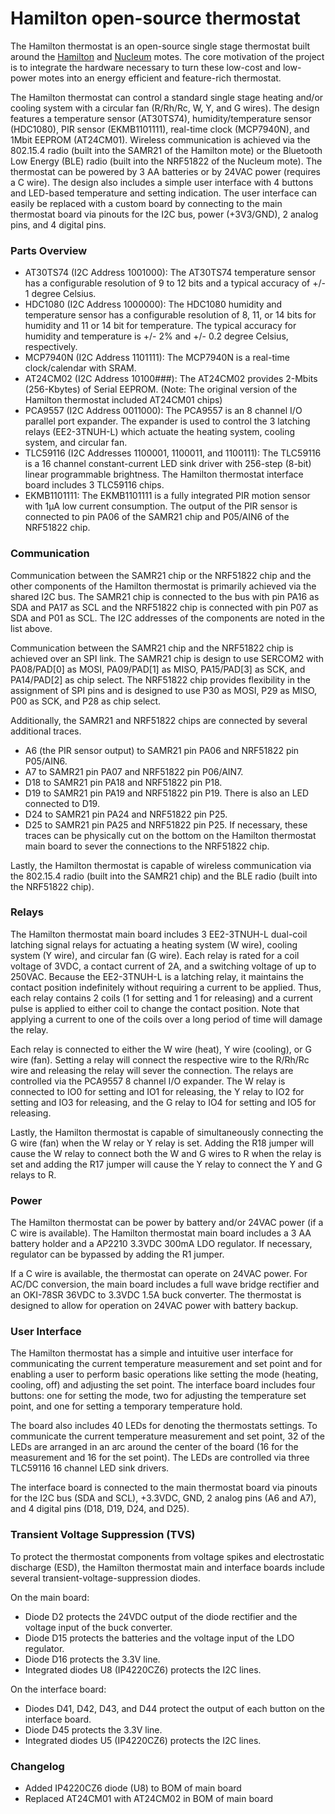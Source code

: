 # Hamilton open-source thermostat

The Hamilton thermostat is an open-source single stage thermostat built around the [Hamilton](https://github.com/hamilton-mote/hw) and [Nucleum](https://github.com/lab11/nucleum) motes. The core motivation of the project is to integrate the hardware necessary to turn these low-cost and low-power motes into an energy efficient and feature-rich thermostat.

The Hamilton thermostat can control a standard single stage heating and/or cooling system with a circular fan (R/Rh/Rc, W, Y, and G wires). The design features a temperature sensor (AT30TS74), humidity/temperature sensor (HDC1080), PIR sensor (EKMB1101111), real-time clock (MCP7940N), and 1Mbit EEPROM (AT24CM01). Wireless communication is achieved via the 802.15.4 radio (built into the SAMR21 of the Hamilton mote) or the Bluetooth Low Energy (BLE) radio (built into the NRF51822 of the Nucleum mote). The thermostat can be powered by 3 AA batteries or by 24VAC power (requires a C wire). The design also includes a simple user interface with 4 buttons and LED-based temperature and setting indication. The user interface can easily be replaced with a custom board by connecting to the main thermostat board via pinouts for the I2C bus, power (+3V3/GND), 2 analog pins, and 4 digital pins.

### Parts Overview

* AT30TS74 (I2C Address 1001000): The AT30TS74 temperature sensor has a configurable resolution of 9 to 12 bits and a typical accuracy of +/- 1 degree Celsius.
* HDC1080 (I2C Address 1000000): The HDC1080 humidity and temperature sensor has a configurable resolution of 8, 11, or 14 bits for humidity and 11 or 14 bit for temperature. The typical accuracy for humidity and temperature is +/- 2% and +/- 0.2 degree Celsius, respectively.
* MCP7940N (I2C Address 1101111): The MCP7940N is a real-time clock/calendar with SRAM.
* AT24CM02 (I2C Address 10100###): The AT24CM02 provides 2-Mbits (256-Kbytes) of Serial EEPROM. (Note: The original version of the Hamilton thermostat included AT24CM01 chips)
* PCA9557 (I2C Address 0011000): The PCA9557 is an 8 channel I/O parallel port expander. The expander is used to control the 3 latching relays (EE2-3TNUH-L) which actuate the heating system, cooling system, and circular fan.
* TLC59116 (I2C Addresses 1100001, 1100011, and 1100111): The TLC59116 is a 16 channel constant-current LED sink driver with 256-step (8-bit) linear programmable brightness. The Hamilton thermostat interface board includes 3 TLC59116 chips.
* EKMB1101111: The EKMB1101111 is a fully integrated PIR motion sensor with 1µA low current consumption. The output of the PIR sensor is connected to pin PA06 of the SAMR21 chip and P05/AIN6 of the NRF51822 chip.

### Communication

Communication between the SAMR21 chip or the NRF51822 chip and the other components of the Hamilton thermostat is primarily achieved via the shared I2C bus. The SAMR21 chip is connected to the bus with pin PA16 as SDA and PA17 as SCL and the NRF51822 chip is connected with pin P07 as SDA and P01 as SCL. The I2C addresses of the components are noted in the list above.

Communication between the SAMR21 chip and the NRF51822 chip is achieved over an SPI link. The SAMR21 chip is design to use SERCOM2 with PA08/PAD[0] as MOSI, PA09/PAD[1] as MISO,
PA15/PAD[3] as SCK, and PA14/PAD[2] as chip select.  The NRF51822 chip provides flexibility in the assignment of SPI pins and is designed to use P30 as MOSI, P29 as MISO, P00 as SCK, and P28 as chip select.

Additionally, the SAMR21 and NRF51822 chips are connected by several additional traces.
* A6 (the PIR sensor output) to SAMR21 pin PA06 and NRF51822 pin P05/AIN6.
* A7 to SAMR21 pin PA07 and NRF51822 pin P06/AIN7.
* D18 to SAMR21 pin PA18 and NRF51822 pin P18.
* D19 to SAMR21 pin PA19 and NRF51822 pin P19. There is also an LED connected to D19.
* D24 to SAMR21 pin PA24 and NRF51822 pin P25.
* D25 to SAMR21 pin PA25 and NRF51822 pin P25.
If necessary, these traces can be physically cut on the bottom on the Hamilton thermostat main board to sever the connections to the NRF51822 chip.

Lastly, the Hamilton thermostat is capable of wireless communication via the 802.15.4 radio (built into the SAMR21 chip) and the BLE radio (built into the NRF51822 chip).

### Relays

The Hamilton thermostat main board includes 3 EE2-3TNUH-L dual-coil latching signal relays for actuating a heating system (W wire), cooling system (Y wire), and circular fan (G wire).  Each relay is rated for a coil voltage of 3VDC, a contact current of 2A, and a switching voltage of up to 250VAC. Because the EE2-3TNUH-L is a latching relay, it maintains the contact position indefinitely without requiring a current to be applied. Thus, each relay contains 2 coils (1 for setting and 1 for releasing) and a current pulse is applied to either coil to change the contact position. Note that applying a current to one of the coils over a long period of time will damage the relay.

Each relay is connected to either the W wire (heat), Y wire (cooling), or G wire (fan). Setting a relay will connect the respective wire to the R/Rh/Rc wire and releasing the relay will sever the connection. The relays are controlled via the PCA9557 8 channel I/O expander. The W relay is connected to IO0 for setting and IO1 for releasing, the Y relay to IO2 for setting and IO3 for releasing, and the G relay to IO4 for setting and IO5 for releasing.

Lastly, the Hamilton thermostat is capable of simultaneously connecting the G wire (fan) when the W relay or Y relay is set. Adding the R18 jumper will cause the W relay to connect both the W and G wires to R when the relay is set and adding the R17 jumper will cause the Y relay to connect the Y and G relays to R.

### Power

The Hamilton thermostat can be power by battery and/or 24VAC power (if a C wire is available). The Hamilton thermostat main board includes a 3 AA battery holder and a AP2210 3.3VDC 300mA LDO regulator. If necessary, regulator can be bypassed by adding the R1 jumper.

If a C wire is available, the thermostat can operate on 24VAC power. For AC/DC conversion, the main board includes a full wave bridge rectifier and an OKI-78SR 36VDC to 3.3VDC 1.5A buck converter. The thermostat is designed to allow for operation on 24VAC power with battery backup.

### User Interface

The Hamilton thermostat has a simple and intuitive user interface for communicating the current temperature measurement and set point and for enabling a user to perform basic operations like setting the mode (heating, cooling, off) and adjusting the set point. The interface board includes four buttons: one for setting the mode, two for adjusting the temperature set point, and one for setting a temporary temperature hold.

The board also includes 40 LEDs for denoting the thermostats settings. To communicate the current temperature measurement and set point, 32 of the LEDs are arranged in an arc around the center of the board (16 for the measurement and 16 for the set point). The LEDs are controlled via three TLC59116 16 channel LED sink drivers.

The interface board is connected to the main thermostat board via pinouts for the I2C bus (SDA and SCL), +3.3VDC, GND, 2 analog pins (A6 and A7), and 4 digital pins (D18, D19, D24, and D25).

### Transient Voltage Suppression (TVS)

To protect the thermostat components from voltage spikes and electrostatic discharge (ESD), the Hamilton thermostat main and interface boards include several transient-voltage-suppression diodes.

On the main board:
* Diode D2 protects the 24VDC output of the diode rectifier and the voltage input of the buck converter.
* Diode D15 protects the batteries and the voltage input of the LDO regulator.
* Diode D16 protects the 3.3V line.
* Integrated diodes U8 (IP4220CZ6) protects the I2C lines.

On the interface board:
* Diodes D41, D42, D43, and D44 protect the output of each button on the interface board.
* Diode D45 protects the 3.3V line.
* Integrated diodes U5 (IP4220CZ6) protects the I2C lines.

### Changelog
* Added IP4220CZ6 diode (U8) to BOM of main board
* Replaced AT24CM01 with AT24CM02 in BOM of main board
